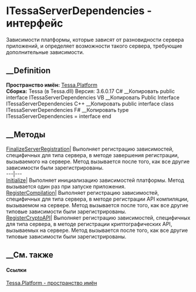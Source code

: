 # ITessaServerDependencies - интерфейс
Зависимости платформы, которые зависят от разновидности сервера приложений, и
определяет возможности такого сервера, требующие дополнительные зависимости.
## __Definition
 **Пространство имён:** [Tessa.Platform](N_Tessa_Platform.htm)  
 **Сборка:** Tessa (в Tessa.dll) Версия: 3.6.0.17
C# __Копировать
     public interface ITessaServerDependencies
VB __Копировать
     Public Interface ITessaServerDependencies
C++ __Копировать
     public interface class ITessaServerDependencies
F# __Копировать
     type ITessaServerDependencies = interface end
##  __Методы
[FinalizeServerRegistration](M_Tessa_Platform_ITessaServerDependencies_FinalizeServerRegistration.htm)|
Выполняет регистрацию зависимостей, специфичных для типа сервера, в методе
завершения регистрации, вызываемого на сервере. Метод вызывается после того,
как все другие зависимости были зарегистрированы.  
---|---  
[Initialize](M_Tessa_Platform_ITessaServerDependencies_Initialize.htm)|
Выполняет инициализацию зависимостей платформы. Метод вызывается один раз при
запуске приложения.  
[RegisterCompilation](M_Tessa_Platform_ITessaServerDependencies_RegisterCompilation.htm)|
Выполняет регистрацию зависимостей, специфичных для типа сервера, в методе
регистрации API компиляции, вызываемом на сервере. Метод вызывается после
того, как все другие типовые зависимости были зарегистрированы.  
[RegisterCryptoAPI](M_Tessa_Platform_ITessaServerDependencies_RegisterCryptoAPI.htm)|
Выполняет регистрацию зависимостей, специфичных для типа сервера, в методе
регистрации криптографических API, вызываемых на сервере. Метод вызывается
после того, как все другие типовые зависимости были зарегистрированы.  
## __См. также
#### Ссылки
[Tessa.Platform - пространство имён](N_Tessa_Platform.htm)
